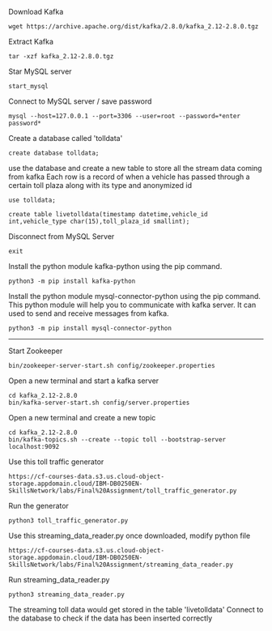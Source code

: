 Download Kafka
```
wget https://archive.apache.org/dist/kafka/2.8.0/kafka_2.12-2.8.0.tgz
```

Extract Kafka
```
tar -xzf kafka_2.12-2.8.0.tgz
```

Star MySQL server
```
start_mysql
```

Connect to MySQL server / save password
```
mysql --host=127.0.0.1 --port=3306 --user=root --password=*enter password*
```

Create a database called 'tolldata'
```
create database tolldata;
```

use the database and create a new table to store all the stream data coming from kafka
Each row is a record of when a vehicle has passed through a certain toll plaza along with its type and anonymized id
```
use tolldata;

create table livetolldata(timestamp datetime,vehicle_id int,vehicle_type char(15),toll_plaza_id smallint);
```

Disconnect from MySQL Server
```
exit
```

Install the python module kafka-python using the pip command.
```
python3 -m pip install kafka-python
```

Install the python module mysql-connector-python using the pip command.
This python module will help you to communicate with kafka server. It can used to send and receive messages from kafka.
```
python3 -m pip install mysql-connector-python 
```

---------------------------------------------
Start Zookeeper
```
bin/zookeeper-server-start.sh config/zookeeper.properties
```

Open a new terminal and start a kafka server
```
cd kafka_2.12-2.8.0
bin/kafka-server-start.sh config/server.properties
```

Open a new terminal and create a new topic
```
cd kafka_2.12-2.8.0
bin/kafka-topics.sh --create --topic toll --bootstrap-server localhost:9092
```

Use this toll traffic generator
```
https://cf-courses-data.s3.us.cloud-object-storage.appdomain.cloud/IBM-DB0250EN-SkillsNetwork/labs/Final%20Assignment/toll_traffic_generator.py
```

Run the generator
```
python3 toll_traffic_generator.py
```

Use this streaming_data_reader.py once downloaded, modify python file
```
https://cf-courses-data.s3.us.cloud-object-storage.appdomain.cloud/IBM-DB0250EN-SkillsNetwork/labs/Final%20Assignment/streaming_data_reader.py
```

Run streaming_data_reader.py
```
python3 streaming_data_reader.py
```

The streaming toll data would get stored in the table 'livetolldata'
Connect to the database to check if the data has been inserted correctly















